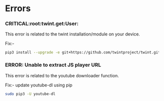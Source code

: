 # Errors

### CRITICAL:root:twint.get:User:

This error is related to the twint installation/module on your device.

Fix:-

```bash
pip3 install --upgrade -e git+https://github.com/twintproject/twint.git@origin/master#egg=twint
```

### ERROR: Unable to extract JS player URL

This error is related to the youtube downloader function.

Fix:- update youtube-dl using pip

```bash
sudo pip3 -U youtube-dl
```

